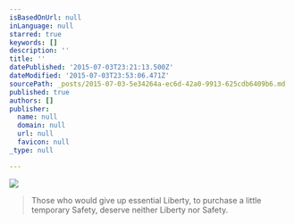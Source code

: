 ```yaml
---
isBasedOnUrl: null
inLanguage: null
starred: true
keywords: []
description: ''
title: ''
datePublished: '2015-07-03T23:21:13.500Z'
dateModified: '2015-07-03T23:53:06.471Z'
sourcePath: _posts/2015-07-03-5e34264a-ec6d-42a0-9913-625cdb6409b6.md
published: true
authors: []
publisher:
  name: null
  domain: null
  url: null
  favicon: null
_type: null

---
```

![](https://the-grid-user-content.s3-us-west-2.amazonaws.com/51450b61-225e-4883-94be-89a9d9b639b0.jpg)

> Those who would give up essential Liberty, to purchase a little temporary Safety, deserve neither Liberty nor Safety.